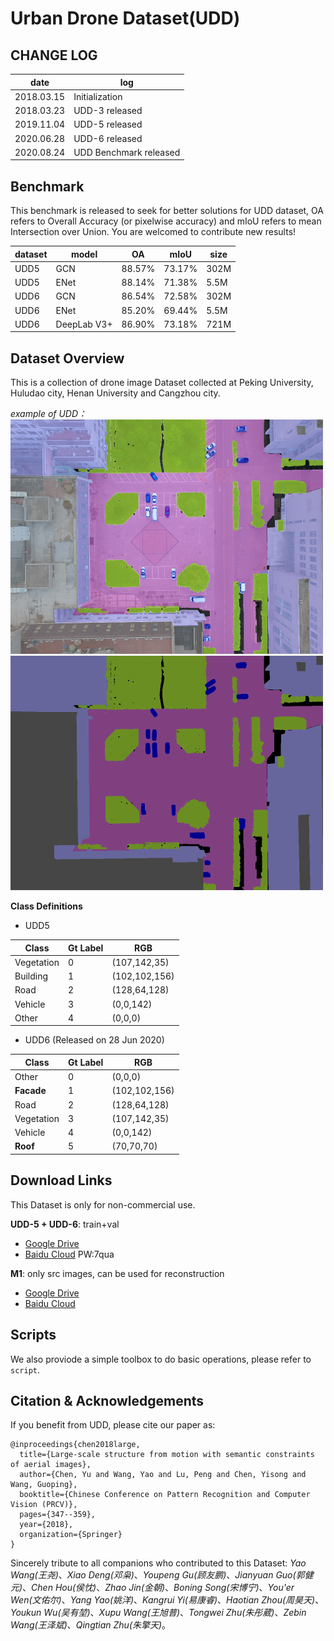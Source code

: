 # Urban Drone Dataset(UDD)

## CHANGE LOG

|   date   |  log   |
|----------|--------|
|2018.03.15| Initialization |
|2018.03.23| UDD-3 released |
|2019.11.04| UDD-5 released |
|2020.06.28| UDD-6 released |
|2020.08.24| UDD Benchmark released |

## Benchmark
This benchmark is released to seek for better solutions for UDD dataset, OA refers to Overall Accuracy (or pixelwise accuracy) and mIoU refers to mean Intersection over Union. You are welcomed to contribute new results!

| dataset |  model    | OA   | mIoU | size |
|---------|-----------|------|------|------|
|UDD5     |  GCN      |88.57%|73.17%|302M  |
|UDD5     |  ENet     |88.14%|71.38%|5.5M  |
|UDD6     |  GCN      |86.54%|72.58%|302M  |
|UDD6     |  ENet     |85.20%|69.44%|5.5M  |
|UDD6     |DeepLab V3+|86.90%|73.18%|721M  |

## Dataset Overview
This is a collection of drone image Dataset collected at Peking University, Huludao city, Henan University and Cangzhou city.

*example of UDD：*
<img src="img/DJI_0627_visual_color.png" alt="visual_color" style="zoom:50%;" />
<img src="img/DJI_0627_visual_mask.png" alt="visual_mask" style="zoom:50%;" />



**Class Definitions**

- UDD5

|   Class  |Gt Label|   RGB   |
|----------|--------|---------|
|Vegetation|   0    |(107,142,35)|
| Building |   1    |(102,102,156)|
|  Road    |   2    |(128,64,128)|
|  Vehicle |   3    |(0,0,142)|
|  Other   |   4    |(0,0,0) |

- UDD6 (Released on 28 Jun 2020)

|   Class  |Gt Label|   RGB   |
|----------|--------|---------|
|  Other   |   0    |(0,0,0) |
| **Facade** |   1    |(102,102,156)|
|  Road    |   2    |(128,64,128)|
|Vegetation|   3    |(107,142,35)|
|  Vehicle |   4    |(0,0,142)|
| **Roof** |   5    |(70,70,70) |


## Download Links

This Dataset is only for non-commercial use. 

**UDD-5 + UDD-6**: train+val
- [Google Drive](https://drive.google.com/file/d/1BNL8HNFRiNjSzdcQJo-uXiejZJ6DgunY/view?usp=sharing)
- [Baidu Cloud](https://pan.baidu.com/s/1sQavCwH29PUwTEgF3teMBQ) PW:7qua

**M1**: only src images, can be used for reconstruction
- [Google Drive]()
- [Baidu Cloud]()


## Scripts
We also proviode a simple toolbox to do basic operations, please refer to `script`.

## Citation & Acknowledgements

If you benefit from UDD, please cite our paper as:
```
@inproceedings{chen2018large,
  title={Large-scale structure from motion with semantic constraints of aerial images},
  author={Chen, Yu and Wang, Yao and Lu, Peng and Chen, Yisong and Wang, Guoping},
  booktitle={Chinese Conference on Pattern Recognition and Computer Vision (PRCV)},
  pages={347--359},
  year={2018},
  organization={Springer}
}
```
Sincerely tribute to all companions who contributed to this Dataset: *Yao Wang(王尧)*、*Xiao Deng(邓枭)*、*Youpeng Gu(顾友鹏)*、*Jianyuan Guo(郭健元)*、*Chen Hou(侯忱)*、*Zhao Jin(金朝)*、*Boning Song(宋博宁)*、*You'er Wen(文佑尔)*、*Yang Yao(姚洋)*、*Kangrui Yi(易康睿)*、*Haotian Zhou(周昊天)*、*Youkun Wu(吴有堃)*、*Xupu Wang(王旭普)*、*Tongwei Zhu(朱彤葳)*、*Zebin Wang(王泽斌)*、*Qingtian Zhu(朱擎天)*。
